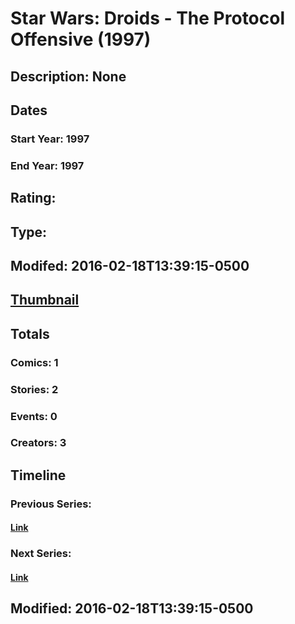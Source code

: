 # Star Wars: Droids - The Protocol Offensive (1997)
## Description: None
## Dates
### Start Year: 1997
### End Year: 1997
## Rating: 
## Type: 
## Modifed: 2016-02-18T13:39:15-0500
## [Thumbnail](http://i.annihil.us/u/prod/marvel/i/mg/6/30/56c60fa9511e2.jpg)
## Totals
### Comics: 1
### Stories: 2
### Events: 0
### Creators: 3
## Timeline
### Previous Series: 
#### [Link]()
### Next Series: 
#### [Link]()
## Modified: 2016-02-18T13:39:15-0500